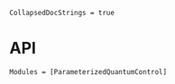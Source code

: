 ```@meta
CollapsedDocStrings = true
```

# API

```@autodocs
Modules = [ParameterizedQuantumControl]
```
